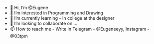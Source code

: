 - 👋 Hi, I’m @Eugene
- 👀 I’m interested in Programming and Drawing
- 🌱 I’m currently learning - In college at the designer
- 💞️ I’m looking to collaborate on ...
- 📫 How to reach me - Write in Telegram - @Eugeneeyy, Instagram - @03tpm

<!---
EugenePOG/EugenePOG is a ✨ special ✨ repository because its `README.md` (this file) appears on your GitHub profile.
You can click the Preview link to take a look at your changes.
--->

